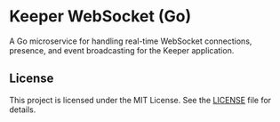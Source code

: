 # Keeper WebSocket (Go)

A Go microservice for handling real-time WebSocket connections, presence, and event broadcasting for the Keeper application.

## License

This project is licensed under the MIT License. See the [LICENSE](LICENSE) file for details.
